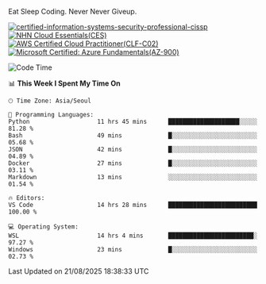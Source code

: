 Eat Sleep Coding.
Never Never Giveup.

[![certified-information-systems-security-professional-cissp](https://github.com/user-attachments/assets/d259884f-7f9a-4d80-a663-6968ead7464a)](https://www.credly.com/badges/f394a010-85a0-450b-9136-8043af01d71c/public_url)
[![NHN Cloud Essentials(CES)](https://github.com/user-attachments/assets/f405dcae-c923-424d-927f-e993bac10fa9)](https://www.nhncloud.com/kr/edu/certification/search)
[![AWS Certified Cloud Practitioner(CLF-C02)](https://github.com/user-attachments/assets/5199a6f5-42d5-4e70-b493-16c3fd42e691)](https://www.credly.com/badges/235e2b66-a782-4a21-ac77-ac4e42037113)
[![Microsoft Certified: Azure Fundamentals(AZ-900)](https://github.com/user-attachments/assets/7eb23f86-6311-42f9-83ab-166a25656710)](https://learn.microsoft.com/en-us/users/tiaz0128/credentials/ca6706271c8233ef)

<!--START_SECTION:waka-->
![Code Time](http://img.shields.io/badge/Code%20Time-4%2C351%20hrs%2039%20mins-blue)

📊 **This Week I Spent My Time On** 

```text
🕑︎ Time Zone: Asia/Seoul

💬 Programming Languages: 
Python                   11 hrs 45 mins      ████████████████████░░░░░   81.28 % 
Bash                     49 mins             █░░░░░░░░░░░░░░░░░░░░░░░░   05.68 % 
JSON                     42 mins             █░░░░░░░░░░░░░░░░░░░░░░░░   04.89 % 
Docker                   27 mins             █░░░░░░░░░░░░░░░░░░░░░░░░   03.11 % 
Markdown                 13 mins             ░░░░░░░░░░░░░░░░░░░░░░░░░   01.54 % 

🔥 Editors: 
VS Code                  14 hrs 28 mins      █████████████████████████   100.00 % 

💻 Operating System: 
WSL                      14 hrs 4 mins       ████████████████████████░   97.27 % 
Windows                  23 mins             █░░░░░░░░░░░░░░░░░░░░░░░░   02.73 % 
```


 Last Updated on 21/08/2025 18:38:33 UTC
<!--END_SECTION:waka-->

